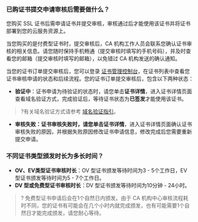 ### 已购证书提交申请审核后需要做什么？

您购买 SSL 证书后需申请证书并提交审核，审核通过后才能使用该证书并将证书部署到您的云服务资源上。

当您购买的是付费型证书时，提交审核后，CA 机构工作人员会联系您确认证书审核的相关信息。请您随时保持手机畅通（提交审核时填写的手机号码），并及时查看您的邮箱（提交审核时填写的邮箱），以免错过 CA 机构发送的确认通知。

当您的证书订单提交审核后，您可以登录 [证书管理控制台](https://console.cloud.tencent.com/certoverview)，在证书列表中查看您证书审核申请的状态和后续流程。您的证书订单提交审核后，包含以下两种状态：
- **验证中**：证书申请为待验证的状态时，请您单击**证书详情**，进入证书详情页面查看域名验证方式，完成验证后，等待证书状态为**已签发**才能使用该证书。
>?有关域名验证方式请参考 [域名验证指引](https://cloud.tencent.com/document/product/400/4142)。
>
- **审核失败：**证书审核失败时，请您单击**证书详情**，进入证书详情页面确认证书审核失败的原因，并根据失败原因修改证书申请信息，修改完成后您需要重新提交申请。


### 不同证书类型颁发时长为多长时间？
- **OV、EV类型证书审核时长**：OV 型证书颁发等待时间为3 - 5个工作日，EV 型证书颁发等待时间为5 - 7个工作日。
- **DV 型或免费型证书审核时长**：DV 型证书颁发等待时间为10分钟 - 24小时。

>? 免费型证书申请后会在1个自然日内颁发。由于 CA 机构中心审核流程耗时不同，您的证书有可能会在几个小时内就完成颁发，也有可能需要1个自然日才能完成颁发，请您耐心等待。

